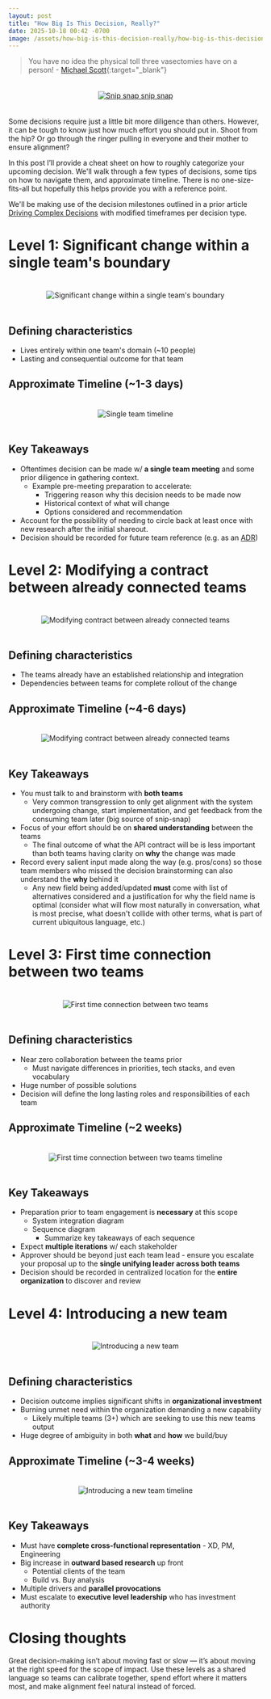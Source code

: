 ```yaml
---
layout: post
title: "How Big Is This Decision, Really?"
date: 2025-10-18 00:42 -0700
image: /assets/how-big-is-this-decision-really/how-big-is-this-decision-really.png
---
```


> You have no idea the physical toll three vasectomies have on a person! - [Michael Scott](https://www.youtube.com/watch?v=2hshkdneE8o){:target="_blank"}

<div style="display:flex;justify-content:center;padding:20px 0">
    <a href="https://www.youtube.com/watch?v=2hshkdneE8o" target="_blank">
        <img src="/assets/how-big-is-this-decision-really/snip-snap-snip-snap.gif" alt="Snip snap snip snap" style="max-height:558px">
    </a>
</div>

Some decisions require just a little bit more diligence than others. However, it can be tough to know just how much effort you should put in. Shoot from the hip? Or go through the ringer pulling in everyone and their mother to ensure alignment?

In this post I’ll provide a cheat sheet on how to roughly categorize your upcoming decision. We'll walk through a few types of decisions, some tips on how to navigate them, and approximate timeline. There is no one-size-fits-all but hopefully this helps provide you with a reference point.

We'll be making use of the decision milestones outlined in a prior article [Driving Complex Decisions](/driving-complex-decisions#an-idealized-timeline) with modified timeframes per decision type.

# Level 1: Significant change within a single team's boundary

<div style="display:flex;justify-content:center;padding:20px 0">
    <img src="/assets/how-big-is-this-decision-really/within-single-teams-boundary.svg" alt="Significant change within a single team's boundary">
</div>

## Defining characteristics
* Lives entirely within one team's domain (~10 people)
* Lasting and consequential outcome for that team

## Approximate Timeline (~1-3 days)
<div style="display:flex;justify-content:center;padding:20px 0">
    <img src="/assets/how-big-is-this-decision-really/single-team-timeline.png" alt="Single team timeline">
</div>

## Key Takeaways
* Oftentimes decision can be made w/ **a single team meeting** and some prior diligence in gathering context.
  * Example pre-meeting preparation to accelerate:
    * Triggering reason why this decision needs to be made now
    * Historical context of what will change
    * Options considered and recommendation
* Account for the possibility of needing to circle back at least once with new research after the initial shareout.
* Decision should be recorded for future team reference (e.g. as an [ADR](https://cognitect.com/blog/2011/11/15/documenting-architecture-decisions))

# Level 2: Modifying a contract between already connected teams

<div style="display:flex;justify-content:center;padding:20px 0">
    <img src="/assets/how-big-is-this-decision-really/modifying-contract-between-already-connected-teams.svg" alt="Modifying contract between already connected teams">
</div>

## Defining characteristics
* The teams already have an established relationship and integration
* Dependencies between teams for complete rollout of the change

## Approximate Timeline (~4-6 days)

<div style="display:flex;justify-content:center;padding:20px 0">
    <img src="/assets/how-big-is-this-decision-really/modifying-contract-already-connected-teams-timeline.svg" alt="Modifying contract between already connected teams">
</div>

## Key Takeaways
* You must talk to and brainstorm with **both teams**
  * Very common transgression to only get alignment with the system undergoing change, start implementation, and get feedback from the consuming team later (big source of snip-snap)
* Focus of your effort should be on **shared understanding** between the teams
  * The final outcome of what the API contract will be is less important than both teams having clarity on **why** the change was made
* Record every salient input made along the way (e.g. pros/cons) so those team members who missed the decision brainstorming can also understand the **why** behind it
    * Any new field being added/updated **must** come with list of alternatives considered and a justification for why the field name is optimal (consider what will flow most naturally in conversation, what is most precise, what doesn't collide with other terms, what is part of current ubiquitous language, etc.)


# Level 3: First time connection between two teams

<div style="display:flex;justify-content:center;padding:20px 0">
    <img src="/assets/how-big-is-this-decision-really/first-time-connection.svg" alt="First time connection between two teams">
</div>

## Defining characteristics
* Near zero collaboration between the teams prior
  * Must navigate differences in priorities, tech stacks, and even vocabulary
* Huge number of possible solutions
* Decision will define the long lasting roles and responsibilities of each team

## Approximate Timeline (~2 weeks)

<div style="display:flex;justify-content:center;padding:20px 0">
    <img src="/assets/how-big-is-this-decision-really/first-time-connection-between-two-teams-timeline.png" alt="First time connection between two teams timeline">
</div>

## Key Takeaways
* Preparation prior to team engagement is **necessary** at this scope
  * System integration diagram
  * Sequence diagram
    * Summarize key takeaways of each sequence
* Expect **multiple iterations** w/ each stakeholder
* Approver should be beyond just each team lead - ensure you escalate your proposal up to the **single unifying leader across both teams**
* Decision should be recorded in centralized location for the **entire organization** to discover and review
   
# Level 4: Introducing a new team

<div style="display:flex;justify-content:center;padding:20px 0">
    <img src="/assets/how-big-is-this-decision-really/introducing-a-new-team.svg" alt="Introducing a new team">
</div>

## Defining characteristics
* Decision outcome implies significant shifts in **organizational investment**
* Burning unmet need within the organization demanding a new capability
  * Likely multiple teams (3+) which are seeking to use this new teams output
* Huge degree of ambiguity in both **what** and **how** we build/buy

## Approximate Timeline (~3-4 weeks)
<div style="display:flex;justify-content:center;padding:20px 0">
    <img src="/assets/how-big-is-this-decision-really/introducing-a-new-team-timeline.png" alt="Introducing a new team timeline">
</div>

## Key Takeaways
* Must have **complete cross-functional representation** - XD, PM, Engineering
* Big increase in **outward based research** up front
  * Potential clients of the team
  * Build vs. Buy analysis
* Multiple drivers and **parallel provocations**
* Must escalate to **executive level leadership** who has investment authority

# Closing thoughts
Great decision-making isn’t about moving fast or slow — it’s about moving at the right speed for the scope of impact. Use these levels as a shared language so teams can calibrate together, spend effort where it matters most, and make alignment feel natural instead of forced.